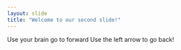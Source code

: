 ```yaml
---
layout: slide
title: "Welcome to our second slide!"
---
```

Use your brain go to forward
Use the left arrow to go back!
